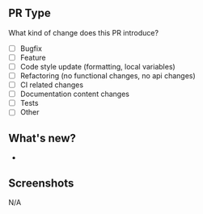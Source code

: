 ## PR Type
What kind of change does this PR introduce?

- [ ]  Bugfix
- [ ]  Feature
- [ ]  Code style update (formatting, local variables)
- [ ]  Refactoring (no functional changes, no api changes)
- [ ]  CI related changes
- [ ]  Documentation content changes
- [ ]  Tests
- [ ]  Other

## What's new?
-

## Screenshots
N/A